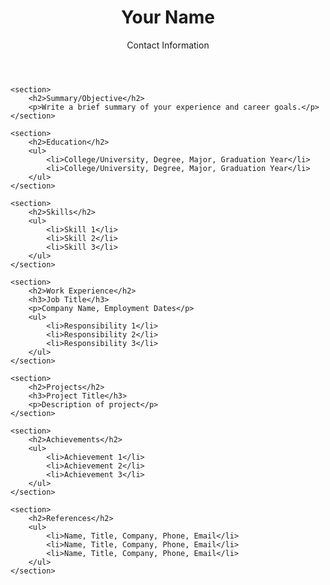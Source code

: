 















<!DOCTYPE html>
<html>
<head>
	<title>Resume</title>
	<link rel="stylesheet" type="text/css" href="style.css">
</head>
<body>
	<header>
		<h1>Your Name</h1>
		<p>Contact Information</p>
	</header>

	<section>
		<h2>Summary/Objective</h2>
		<p>Write a brief summary of your experience and career goals.</p>
	</section>

	<section>
		<h2>Education</h2>
		<ul>
			<li>College/University, Degree, Major, Graduation Year</li>
			<li>College/University, Degree, Major, Graduation Year</li>
		</ul>
	</section>

	<section>
		<h2>Skills</h2>
		<ul>
			<li>Skill 1</li>
			<li>Skill 2</li>
			<li>Skill 3</li>
		</ul>
	</section>

	<section>
		<h2>Work Experience</h2>
		<h3>Job Title</h3>
		<p>Company Name, Employment Dates</p>
		<ul>
			<li>Responsibility 1</li>
			<li>Responsibility 2</li>
			<li>Responsibility 3</li>
		</ul>
	</section>

	<section>
		<h2>Projects</h2>
		<h3>Project Title</h3>
		<p>Description of project</p>
	</section>

	<section>
		<h2>Achievements</h2>
		<ul>
			<li>Achievement 1</li>
			<li>Achievement 2</li>
			<li>Achievement 3</li>
		</ul>
	</section>

	<section>
		<h2>References</h2>
		<ul>
			<li>Name, Title, Company, Phone, Email</li>
			<li>Name, Title, Company, Phone, Email</li>
			<li>Name, Title, Company, Phone, Email</li>
		</ul>
	</section>
</body>
</html>
